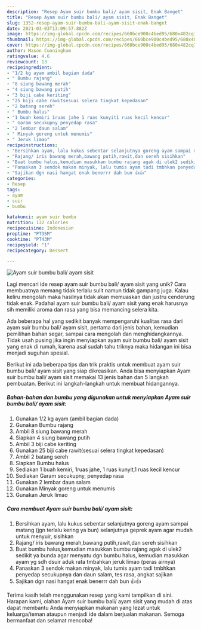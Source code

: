 ```yaml
---
description: "Resep Ayam suir bumbu bali/ ayam sisit, Enak Banget"
title: "Resep Ayam suir bumbu bali/ ayam sisit, Enak Banget"
slug: 1352-resep-ayam-suir-bumbu-bali-ayam-sisit-enak-banget
date: 2021-03-03T13:09:57.882Z
image: https://img-global.cpcdn.com/recipes/660bce900c4bed95/680x482cq70/ayam-suir-bumbu-bali-ayam-sisit-foto-resep-utama.jpg
thumbnail: https://img-global.cpcdn.com/recipes/660bce900c4bed95/680x482cq70/ayam-suir-bumbu-bali-ayam-sisit-foto-resep-utama.jpg
cover: https://img-global.cpcdn.com/recipes/660bce900c4bed95/680x482cq70/ayam-suir-bumbu-bali-ayam-sisit-foto-resep-utama.jpg
author: Mason Cunningham
ratingvalue: 4.6
reviewcount: 13
recipeingredient:
- "1/2 kg ayam ambil bagian dada"
- " Bumbu rajang"
- "8 siung bawang merah"
- "4 siung bawang putih"
- "3 biji cabe keriting"
- "25 biji cabe rawitsesuai selera tingkat kepedasan"
- "2 batang sereh"
- " Bumbu halus"
- "1 buah kemiri 1ruas jahe 1 ruas kunyit1 ruas kecil kencur"
- " Garam secukupny penyedap rasa"
- "2 lembar daun salam"
- " Minyak goreng untuk menumis"
- " Jeruk limao"
recipeinstructions:
- "Bersihkan ayam, lalu kukus sebentar selanjutnya goreng ayam sampai matang (jgn terlalu kering ya bun) selanjutnya geprek ayam agar mudah untuk menyuir, sisihkan"
- "Rajang/ iris bawang merah,bawang putih,rawit,dan sereh sisihkan"
- "Buat bumbu halus,kemudian masukkan bumbu rajang agak di ulek2 sedikit ya bunda agar menyatu dgn bumbu halus, kemudian masukkan ayam yg sdh dsuir aduk rata tmbahkan jeruk limao (peras airnya)"
- "Panaskan 3 sendok makan minyak, lalu tumis ayam tadi tmbhkan penyedap secukupnya dan daun salam, tes rasa, angkat sajikan"
- "Sajikan dgn nasi hangat enak benerrr dah bun 👍👍"
categories:
- Resep
tags:
- ayam
- suir
- bumbu

katakunci: ayam suir bumbu 
nutrition: 132 calories
recipecuisine: Indonesian
preptime: "PT35M"
cooktime: "PT43M"
recipeyield: "1"
recipecategory: Dessert

---
```



![Ayam suir bumbu bali/ ayam sisit](https://img-global.cpcdn.com/recipes/660bce900c4bed95/680x482cq70/ayam-suir-bumbu-bali-ayam-sisit-foto-resep-utama.jpg)

Lagi mencari ide resep ayam suir bumbu bali/ ayam sisit yang unik? Cara membuatnya memang tidak terlalu sulit namun tidak gampang juga. Kalau keliru mengolah maka hasilnya tidak akan memuaskan dan justru cenderung tidak enak. Padahal ayam suir bumbu bali/ ayam sisit yang enak harusnya sih memiliki aroma dan rasa yang bisa memancing selera kita.

Ada beberapa hal yang sedikit banyak mempengaruhi kualitas rasa dari ayam suir bumbu bali/ ayam sisit, pertama dari jenis bahan, kemudian pemilihan bahan segar, sampai cara mengolah dan menghidangkannya. Tidak usah pusing jika ingin menyiapkan ayam suir bumbu bali/ ayam sisit yang enak di rumah, karena asal sudah tahu triknya maka hidangan ini bisa menjadi suguhan spesial.




Berikut ini ada beberapa tips dan trik praktis untuk membuat ayam suir bumbu bali/ ayam sisit yang siap dikreasikan. Anda bisa menyiapkan Ayam suir bumbu bali/ ayam sisit memakai 13 jenis bahan dan 5 langkah pembuatan. Berikut ini langkah-langkah untuk membuat hidangannya.

<!--inarticleads1-->

##### Bahan-bahan dan bumbu yang digunakan untuk menyiapkan Ayam suir bumbu bali/ ayam sisit:

1. Gunakan 1/2 kg ayam (ambil bagian dada)
1. Gunakan  Bumbu rajang
1. Ambil 8 siung bawang merah
1. Siapkan 4 siung bawang putih
1. Ambil 3 biji cabe keriting
1. Gunakan 25 biji cabe rawit(sesuai selera tingkat kepedasan)
1. Ambil 2 batang sereh
1. Siapkan  Bumbu halus
1. Sediakan 1 buah kemiri, 1ruas jahe, 1 ruas kunyit,1 ruas kecil kencur
1. Sediakan  Garam secukupny, penyedap rasa
1. Gunakan 2 lembar daun salam
1. Gunakan  Minyak goreng untuk menumis
1. Gunakan  Jeruk limao




<!--inarticleads2-->

##### Cara membuat Ayam suir bumbu bali/ ayam sisit:

1. Bersihkan ayam, lalu kukus sebentar selanjutnya goreng ayam sampai matang (jgn terlalu kering ya bun) selanjutnya geprek ayam agar mudah untuk menyuir, sisihkan
1. Rajang/ iris bawang merah,bawang putih,rawit,dan sereh sisihkan
1. Buat bumbu halus,kemudian masukkan bumbu rajang agak di ulek2 sedikit ya bunda agar menyatu dgn bumbu halus, kemudian masukkan ayam yg sdh dsuir aduk rata tmbahkan jeruk limao (peras airnya)
1. Panaskan 3 sendok makan minyak, lalu tumis ayam tadi tmbhkan penyedap secukupnya dan daun salam, tes rasa, angkat sajikan
1. Sajikan dgn nasi hangat enak benerrr dah bun 👍👍




Terima kasih telah menggunakan resep yang kami tampilkan di sini. Harapan kami, olahan Ayam suir bumbu bali/ ayam sisit yang mudah di atas dapat membantu Anda menyiapkan makanan yang lezat untuk keluarga/teman ataupun menjadi ide dalam berjualan makanan. Semoga bermanfaat dan selamat mencoba!
